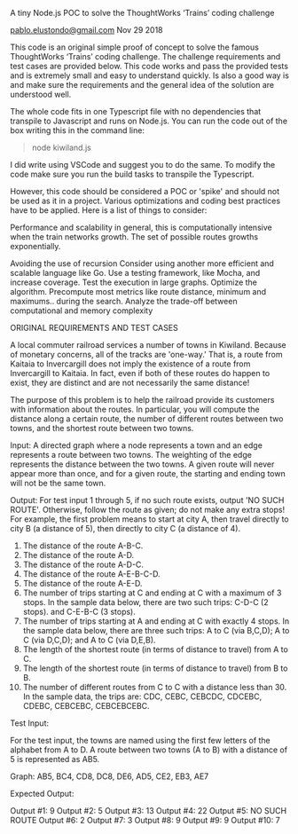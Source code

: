A tiny Node.js POC to solve the ThoughtWorks ‘Trains’ coding challenge

pablo.elustondo@gmail.com Nov 29 2018

This code is an original simple proof of concept to solve the famous ThoughtWorks ‘Trains’ coding challenge. The challenge requirements and test cases are provided below. This code works and pass the provided tests and is extremely small and easy to understand quickly. Is also a good way is and make sure the requirements and the general idea of the solution are understood well.

The whole code fits in one Typescript file with no dependencies that transpile to Javascript and runs on Node.js. You can run the code out of the box writing this in the command line:

> node kiwiland.js

I did write using VSCode and suggest you to do the same. To modify the code make sure you run the build tasks to transpile the Typescript. 

However, this code should be considered a POC or 'spike' and should not be used as it in a project. Various optimizations and coding best practices have to be applied. Here is a list of things to consider:

Performance and scalability in general, this is computationally intensive when the train networks growth. The set of possible routes growths exponentially. 

Avoiding the use of recursion
Consider using another more efficient and scalable language like Go.
Use a testing framework, like Mocha, and increase coverage.
Test the execution in large graphs.
Optimize the algorithm.
Precompute most metrics like route distance, minimum and maximums.. during the search.
Analyze the trade-off between computational and memory complexity


ORIGINAL REQUIREMENTS AND TEST CASES

A local commuter railroad services a number of towns in
Kiwiland.  Because of monetary concerns, all of the tracks are 'one-way.'
That is, a route from Kaitaia to Invercargill does not imply the existence
of a route from Invercargill to Kaitaia.  In fact, even if both of these
routes do happen to exist, they are distinct and are not necessarily the
same distance!

The purpose of this problem is to help the railroad provide its customers
with information about the routes.  In particular, you will compute the
distance along a certain route, the number of different routes between two
towns, and the shortest route between two towns.

Input:  A directed graph where a node represents a town and an edge
represents a route between two towns.  The weighting of the edge represents
the distance between the two towns.  A given route will never appear more
than once, and for a given route, the starting and ending town will not be
the same town.

Output: For test input 1 through 5, if no such route exists, output 'NO
SUCH ROUTE'.  Otherwise, follow the route as given; do not make any extra
stops!  For example, the first problem means to start at city A, then
travel directly to city B (a distance of 5), then directly to city C (a
distance of 4).

1. The distance of the route A-B-C.
2. The distance of the route A-D.
3. The distance of the route A-D-C.
4. The distance of the route A-E-B-C-D.
5. The distance of the route A-E-D.
6. The number of trips starting at C and ending at C with a maximum of 3
stops.  In the sample data below, there are two such trips: C-D-C (2
stops). and C-E-B-C (3 stops).
7. The number of trips starting at A and ending at C with exactly 4 stops.
In the sample data below, there are three such trips: A to C (via B,C,D); A
to C (via D,C,D); and A to C (via D,E,B).
8. The length of the shortest route (in terms of distance to travel) from A
to C.
9. The length of the shortest route (in terms of distance to travel) from B
to B.
10. The number of different routes from C to C with a distance less than 30.  In the sample data, the trips are: CDC, CEBC, CEBCDC, CDCEBC, CDEBC,
CEBCEBC, CEBCEBCEBC.

Test Input:

For the test input, the towns are named using the first few letters of the
alphabet from A to D.  A route between two towns (A to B) with a distance
of 5 is represented as AB5.

Graph: AB5, BC4, CD8, DC8, DE6, AD5, CE2, EB3, AE7

Expected Output:

Output #1: 9
Output #2: 5
Output #3: 13
Output #4: 22
Output #5: NO SUCH ROUTE
Output #6: 2
Output #7: 3
Output #8: 9
Output #9: 9
Output #10: 7